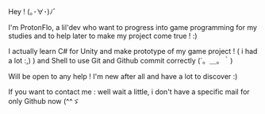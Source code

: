 Hey ! (｡･∀･)ﾉﾞ

I'm ProtonFlo, a lil'dev who want to progress into game programming for my studies and to help later to make my project come true ! :)

I actually learn C# for Unity and make prototype of my game project ! ( i had a lot :,) ) 
and Shell to use Git and Github commit correctly (´。＿。｀)

Will be open to any help ! I'm new after all and have a lot to discover :)


If you want to contact me : well wait a little, i don't have a specific mail for only Github now (^^ゞ

